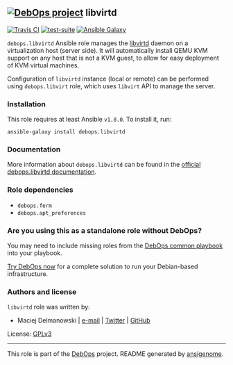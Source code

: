 ## [![DebOps project](http://debops.org/images/debops-small.png)](http://debops.org) libvirtd

[![Travis CI](http://img.shields.io/travis/debops/ansible-libvirtd.svg?style=flat)](http://travis-ci.org/debops/ansible-libvirtd) [![test-suite](http://img.shields.io/badge/test--suite-ansible--libvirtd-blue.svg?style=flat)](https://github.com/debops/test-suite/tree/master/ansible-libvirtd/)  [![Ansible Galaxy](http://img.shields.io/badge/galaxy-debops.libvirtd-660198.svg?style=flat)](https://galaxy.ansible.com/list#/roles/4548)

`debops.libvirtd` Ansible role manages the [libvirtd](http://libvirt.org/)
daemon on a virtualization host (server side). It will automatically
install QEMU KVM support on any host that is not a KVM guest, to allow for
easy deployment of KVM virtual machines.

Configuration of `libvirtd` instance (local or remote) can be performed using
`debops.libvirt` role, which uses `libvirt` API to manage the server.

### Installation

This role requires at least Ansible `v1.8.0`. To install it, run:

    ansible-galaxy install debops.libvirtd

### Documentation

More information about `debops.libvirtd` can be found in the
[official debops.libvirtd documentation](http://docs.debops.org/en/latest/ansible/roles/ansible-libvirtd/docs/).


### Role dependencies

- `debops.ferm`
- `debops.apt_preferences`

### Are you using this as a standalone role without DebOps?

You may need to include missing roles from the [DebOps common
playbook](https://github.com/debops/debops-playbooks/blob/master/playbooks/common.yml)
into your playbook.

[Try DebOps now](https://github.com/debops/debops) for a complete solution to run your Debian-based infrastructure.





### Authors and license

`libvirtd` role was written by:
- Maciej Delmanowski | [e-mail](mailto:drybjed@gmail.com) | [Twitter](https://twitter.com/drybjed) | [GitHub](https://github.com/drybjed)

License: [GPLv3](https://tldrlegal.com/license/gnu-general-public-license-v3-%28gpl-3%29)

***

This role is part of the [DebOps](http://debops.org/) project. README generated by [ansigenome](https://github.com/nickjj/ansigenome/).
